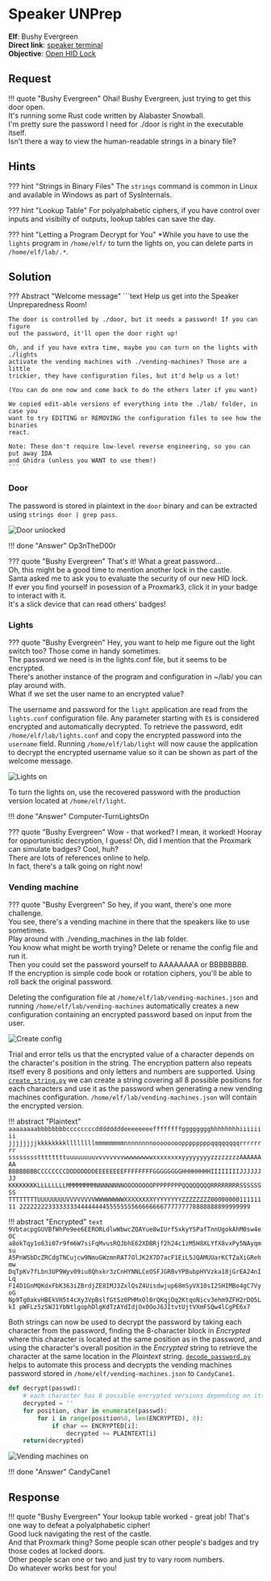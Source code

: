 # Speaker UNPrep

**Elf**: Bushy Evergreen<br/>
**Direct link**: [speaker terminal](https://docker2020.kringlecon.com/?challenge=speaker&id=245995c5-d1c7-4983-b8e2-5a59bc27e062)<br/>
**Objective**: [Open HID Lock](../objectives/o5.md)


## Request

!!! quote "Bushy Evergreen"
    Ohai! Bushy Evergreen, just trying to get this door open.<br/>
    It's running some Rust code written by Alabaster Snowball.<br/>
    I'm pretty sure the password I need for ./door is right in the executable itself.<br/>
    Isn't there a way to view the human-readable strings in a binary file?


## Hints

??? hint "Strings in Binary Files"
    The `strings` command is common in Linux and available in Windows as part of SysInternals.

??? hint "Lookup Table"
    For polyalphabetic ciphers, if you have control over inputs and visibilty of outputs, lookup tables can save the day.    

??? hint "Letting a Program Decrypt for You"
    *While you have to use the `lights` program in `/home/elf/` to turn the lights on, you can delete parts in `/home/elf/lab/.*`.


## Solution

??? Abstract "Welcome message"
    ```text
    Help us get into the Speaker Unpreparedness Room!

    The door is controlled by ./door, but it needs a password! If you can figure
    out the password, it'll open the door right up!

    Oh, and if you have extra time, maybe you can turn on the lights with ./lights
    activate the vending machines with ./vending-machines? Those are a little
    trickier, they have configuration files, but it'd help us a lot!
    
    (You can do one now and come back to do the others later if you want)

    We copied edit-able versions of everything into the ./lab/ folder, in case you
    want to try EDITING or REMOVING the configuration files to see how the binaries
    react.
    
    Note: These don't require low-level reverse engineering, so you can put away IDA
    and Ghidra (unless you WANT to use them!)
    ```


### Door

The password is stored in plaintext in the `door` binary and can be extracted using `strings door | grep pass`.

![Door unlocked](../img/hints/h5a/door_unlocked.png)

!!! done "Answer"
    Op3nTheD00r

??? quote "Bushy Evergreen"
    That's it! What a great password...<br/>
    Oh, this might be a good time to mention another lock in the castle.<br/>
    Santa asked me to ask you to evaluate the security of our new HID lock.<br/>
    If ever you find yourself in posession of a Proxmark3, click it in your badge to interact with it.<br/>
    It's a slick device that can read others' badges!


### Lights

??? quote "Bushy Evergreen"
    Hey, you want to help me figure out the light switch too? Those come in handy sometimes.<br/>
    The password we need is in the lights.conf file, but it seems to be encrypted.<br/>
    There's another instance of the program and configuration in ~/lab/ you can play around with.<br/>
    What if we set the user name to an encrypted value?

The username and password for the `light` application are read from the `lights.conf` configuration file. Any parameter starting with `E$` is considered encrypted and automatically decrypted. To retrieve the password, edit `/home/elf/lab/lights.conf` and copy the encrypted password into the `username` field. Running `/home/elf/lab/light` will now cause the application to decrypt the encrypted username value so it can be shown as part of the welcome message.

![Lights on](../img/hints/h5a/lights_on.png)

To turn the lights on, use the recovered password with the production version located at `/home/elf/light`.

!!! done "Answer"
    Computer-TurnLightsOn

??? quote "Bushy Evergreen"
    Wow - that worked? I mean, it worked! Hooray for opportunistic decryption, I guess!
    Oh, did I mention that the Proxmark can simulate badges? Cool, huh?<br/>
    There are lots of references online to help.<br/>
    In fact, there's a talk going on right now!


### Vending machine

??? quote "Bushy Evergreen"
    So hey, if you want, there's one more challenge.<br/>
    You see, there's a vending machine in there that the speakers like to use sometimes.<br/>
    Play around with ./vending_machines in the lab folder.<br/>
    You know what might be worth trying? Delete or rename the config file and run it.<br/>
    Then you could set the password yourself to AAAAAAAA or BBBBBBBB.<br/>
    If the encryption is simple code book or rotation ciphers, you'll be able to roll back the original password.

Deleting the configuration file at `/home/elf/lab/vending-machines.json` and running `/home/elf/lab/vending-machines` automatically creates a new configuration containing an encrypted password based on input from the user.

![Create config](../img/hints/h5a/create_config.png)

Trial and error tells us that the encrypted value of a character depends on the character's position in the string. The encryption pattern also repeats itself every 8 positions and only letters and numbers are supported. Using [`create_string.py`](../tools/hints/h5a/create_string.py) we can create a string covering all 8 possible positions for each characters and use it as the password when generating a new vending machines configuration. `/home/elf/lab/vending-machines.json` will  contain the encrypted version.

!!! abstract "Plaintext"
    ```
    aaaaaaaabbbbbbbbccccccccddddddddeeeeeeeeffffffffgggggggghhhhhhhhiiiiiiii
    jjjjjjjjkkkkkkkkllllllllmmmmmmmmnnnnnnnnooooooooppppppppqqqqqqqqrrrrrrrr
    ssssssssttttttttuuuuuuuuvvvvvvvvwwwwwwwwxxxxxxxxyyyyyyyyzzzzzzzzAAAAAAAA
    BBBBBBBBCCCCCCCCDDDDDDDDEEEEEEEEFFFFFFFFGGGGGGGGHHHHHHHHIIIIIIIIJJJJJJJJ
    KKKKKKKKLLLLLLLLMMMMMMMMNNNNNNNNOOOOOOOOPPPPPPPPQQQQQQQQRRRRRRRRSSSSSSSS
    TTTTTTTTUUUUUUUUVVVVVVVVWWWWWWWWXXXXXXXXYYYYYYYYZZZZZZZZ0000000011111111
    2222222233333333444444445555555566666666777777778888888899999999
    ```

!!! abstract "Encrypted"
    ```text
    9VbtacpgGUVBfWhPe9ee6EERORLdlwWbwcZQAYue8wIUrf5xkyYSPafTnnUgokAhM0sw4eOC
    a8okTqy1o63i07r9fm6W7siFqMvusRQJbhE62XDBRjf2h24c1zM5H8XLYfX8vxPy5NAyqmsu
    A5PnWSbDcZRCdgTNCujcw9NmuGWzmnRAT7OlJK2X7D7acF1EiL5JQAMUUarKCTZaXiGRehmw
    DqTpKv7fLbn3UP9Wyv09iu8Qhxkr3zCnHYNNLCeOSFJGRBvYPBubpHYVzka18jGrEA24nILq
    F14D1GnMQKdxFbK363iZBrdjZE8IMJ3ZxlQsZ4Uisdwjup68mSyVX10sI2SHIMBo4gC7VyoG
    Np9Tg0akvHBEkVH5t4cXy3VpBslfGtSz0PHMxOl0rQKqjDq2KtqoNicv3ehm9ZFH2rDO5LkI
    pWFLz5zSWJ1YbNtlgophDlgKdTzAYdIdjOx0OoJ6JItvtUjtVXmFSQw4lCgPE6x7
    ```

Both strings can now be used to decrypt the password by taking each character from the password, finding the 8-character block in *Encrypted* where this character is located at the same position as in the password, and using the character's overall position in the *Encrypted* string to retrieve the character at the same location in the *Plaintext* string.  [`decode_password.py`](../tools/hints/h5a/decode_password.py) helps to automate this process and decrypts the vending machines password stored in `/home/elf/vending-machines.json` to `CandyCane1`.

```python linenums="1"
def decrypt(passwd):
    # each character has 8 possible encrypted versions depending on its position.
    decrypted = ''
    for position, char in enumerate(passwd):
        for i in range(position%8, len(ENCRYPTED), 8):
            if char == ENCRYPTED[i]:
                decrypted += PLAINTEXT[i]
    return(decrypted)
```

![Vending machines on](../img/hints/h5a/vending_machines_on.png)

!!! done "Answer"
    CandyCane1


## Response

!!! quote "Bushy Evergreen"
    Your lookup table worked - great job! That's one way to defeat a polyalphabetic cipher!<br/>
    Good luck navigating the rest of the castle.<br/>
    And that Proxmark thing? Some people scan other people's badges and try those codes at locked doors.<br/>
    Other people scan one or two and just try to vary room numbers.<br/>
    Do whatever works best for you!
